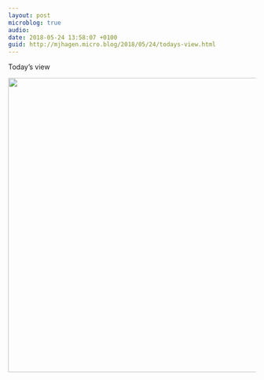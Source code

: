 ```yaml
---
layout: post
microblog: true
audio: 
date: 2018-05-24 13:58:07 +0100
guid: http://mjhagen.micro.blog/2018/05/24/todays-view.html
---
```

Today’s view

<img src="http://mjhagen.micro.blog/uploads/2018/af55456c71.jpg" width="600" height="600" />
